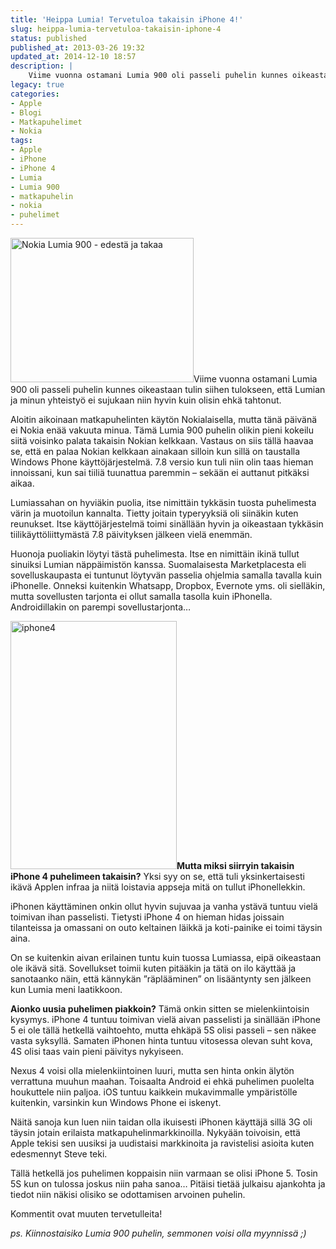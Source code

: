 ```yaml
---
title: 'Heippa Lumia! Tervetuloa takaisin iPhone 4!'
slug: heippa-lumia-tervetuloa-takaisin-iphone-4
status: published
published_at: 2013-03-26 19:32
updated_at: 2014-12-10 18:57
description: |
    Viime vuonna ostamani Lumia 900 oli passeli puhelin kunnes oikeastaan tulin siihen tulokseen, että Lumian ja minun yhteistyö ei sujukaan niin hyvin kuin olisin ehkä tahtonut. Aloitin aikoinaan matkapuhelinten käytön Nokialaisella, mutta tänä päivänä ei Nokia enää vakuuta minua. Tämä Lumia 900 puhelin olikin pieni kokeilu siitä voisinko palata takaisin Nokian kelkkaan. Vastaus on siis… Jatka lukemista Heippa Lumia! Tervetuloa takaisin iPhone 4!
legacy: true
categories:
- Apple
- Blogi
- Matkapuhelimet
- Nokia
tags:
- Apple
- iPhone
- iPhone 4
- Lumia
- Lumia 900
- matkapuhelin
- nokia
- puhelimet
---
```


<p><img loading="lazy" decoding="async" class="alignright  wp-image-3613" src="https://cdn.markokaartinen.net/uploads/2012/11/nokia-lumia-900-cyan-front-and-back-610x481.jpg" alt="Nokia Lumia 900 - edestä ja takaa" width="293" height="231" />Viime vuonna ostamani Lumia 900 oli passeli puhelin kunnes oikeastaan tulin siihen tulokseen, että Lumian ja minun yhteistyö ei sujukaan niin hyvin kuin olisin ehkä tahtonut.</p>
<p>Aloitin aikoinaan matkapuhelinten käytön Nokialaisella, mutta tänä päivänä ei Nokia enää vakuuta minua. Tämä Lumia 900 puhelin olikin pieni kokeilu siitä voisinko palata takaisin Nokian kelkkaan. Vastaus on siis tällä haavaa se, että en palaa Nokian kelkkaan ainakaan silloin kun sillä on taustalla Windows Phone käyttöjärjestelmä. 7.8 versio kun tuli niin olin taas hieman innoissani, kun sai tiiliä tuunattua paremmin &#8211; sekään ei auttanut pitkäksi aikaa.</p>
<p>Lumiassahan on hyviäkin puolia, itse nimittäin tykkäsin tuosta puhelimesta värin ja muotoilun kannalta. Tietty joitain typeryyksiä oli siinäkin kuten reunukset. Itse käyttöjärjestelmä toimi sinällään hyvin ja oikeastaan tykkäsin tiilikäyttöliittymästä 7.8 päivityksen jälkeen vielä enemmän.</p>
<p>Huonoja puoliakin löytyi tästä puhelimesta. Itse en nimittäin ikinä tullut sinuiksi Lumian näppäimistön kanssa. Suomalaisesta Marketplacesta eli sovelluskaupasta ei tuntunut löytyvän passelia ohjelmia samalla tavalla kuin iPhonelle. Onneksi kuitenkin Whatsapp, Dropbox, Evernote yms. oli sielläkin, mutta sovellusten tarjonta ei ollut samalla tasolla kuin iPhonella. Androidillakin on parempi sovellustarjonta&#8230;</p>
<p><img loading="lazy" decoding="async" class="wp-image-1043 alignleft" src="https://cdn.markokaartinen.net/uploads/2010/07/iphone4_2up_front_side-728-75-e1364295167646.jpg" alt="iphone4" width="266" height="397" /><strong>Mutta miksi siirryin takaisin iPhone 4 puhelimeen takaisin?</strong> Yksi syy on se, että tuli yksinkertaisesti ikävä Applen infraa ja niitä loistavia appseja mitä on tullut iPhonellekkin.</p>
<p>iPhonen käyttäminen onkin ollut hyvin sujuvaa ja vanha ystävä tuntuu vielä toimivan ihan passelisti. Tietysti iPhone 4 on hieman hidas joissain tilanteissa ja omassani on outo keltainen läikkä ja koti-painike ei toimi täysin aina.</p>
<p>On se kuitenkin aivan erilainen tuntu kuin tuossa Lumiassa, eipä oikeastaan ole ikävä sitä. Sovellukset toimii kuten pitääkin ja tätä on ilo käyttää ja sanotaanko näin, että kännykän &#8221;räplääminen&#8221; on lisääntynty sen jälkeen kun Lumia meni laatikkoon.</p>
<p><strong>Aionko uusia puhelimen piakkoin?</strong> Tämä onkin sitten se mielenkiintoisin kysymys. iPhone 4 tuntuu toimivan vielä aivan passelisti ja sinällään iPhone 5 ei ole tällä hetkellä vaihtoehto, mutta ehkäpä 5S olisi passeli &#8211; sen näkee vasta syksyllä. Samaten iPhonen hinta tuntuu vitosessa olevan suht kova, 4S olisi taas vain pieni päivitys nykyiseen.</p>
<p>Nexus 4 voisi olla mielenkiintoinen luuri, mutta sen hinta onkin älytön verrattuna muuhun maahan. Toisaalta Android ei ehkä puhelimen puolelta houkuttele niin paljoa. iOS tuntuu kaikkein mukavimmalle ympäristölle kuitenkin, varsinkin kun Windows Phone ei iskenyt.</p>
<p>Näitä sanoja kun luen niin taidan olla ikuisesti iPhonen käyttäjä sillä 3G oli täysin jotain erilaista matkapuhelinmarkkinoilla. Nykyään toivoisin, että Apple tekisi sen uusiksi ja uudistaisi markkinoita ja ravistelisi asioita kuten edesmennyt Steve teki.</p>
<p>Tällä hetkellä jos puhelimen koppaisin niin varmaan se olisi iPhone 5. Tosin 5S kun on tulossa joskus niin paha sanoa&#8230; Pitäisi tietää julkaisu ajankohta ja tiedot niin näkisi olisiko se odottamisen arvoinen puhelin.</p>
<p>Kommentit ovat muuten tervetulleita!</p>
<p><em>ps. Kiinnostaisiko Lumia 900 puhelin, semmonen voisi olla myynnissä ;)</em></p>